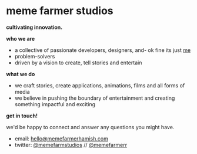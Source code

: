 # meme farmer studios
**cultivating innovation.**



**who we are**

* a collective of passionate developers, designers, and- ok fine its just [me](https://www.github.com/memefarmerr)
* problem-solvers
* driven by a vision to create, tell stories and entertain

**what we do**

* we craft stories, create applications, animations, films and all forms of media
* we believe in pushing the boundary of entertainment and creating something impactful and exciting


**get in touch!**

we'd be happy to connect and answer any questions you might have.

* email: hello@memefarmerhamish.com
* twitter: [@memefarmstudios](https://www.twitter.com/memefarmstudios) // [@memefarmerr](https://www.twitter.com/memefarmerr)
